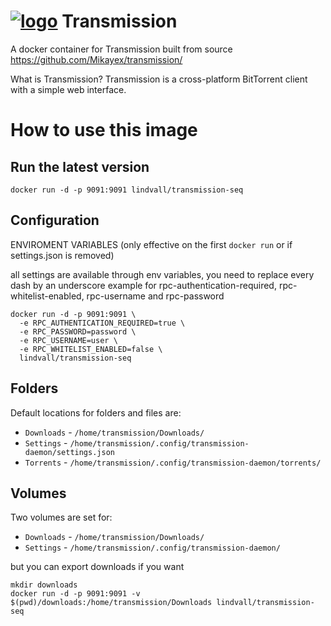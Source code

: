 # [![logo](https://transmissionbt.com/images/gearshift.png)](https://www.transmissionbt.com/) Transmission

A docker container for Transmission built from source https://github.com/Mikayex/transmission/

What is Transmission? Transmission is a cross-platform BitTorrent client with a simple web interface.

# How to use this image

## Run the latest version

    docker run -d -p 9091:9091 lindvall/transmission-seq

## Configuration

ENVIROMENT VARIABLES (only effective on the first `docker run` or if settings.json is removed)

all settings are available through env variables, you need to replace every dash by an underscore
example for rpc-authentication-required, rpc-whitelist-enabled, rpc-username and rpc-password

    docker run -d -p 9091:9091 \
      -e RPC_AUTHENTICATION_REQUIRED=true \
      -e RPC_PASSWORD=password \
      -e RPC_USERNAME=user \
      -e RPC_WHITELIST_ENABLED=false \
      lindvall/transmission-seq


## Folders

Default locations for folders and files are:

  * `Downloads` - `/home/transmission/Downloads/`
  * `Settings` - `/home/transmission/.config/transmission-daemon/settings.json`
  * `Torrents` - `/home/transmission/.config/transmission-daemon/torrents/`

## Volumes

Two volumes are set for:

  * `Downloads` - `/home/transmission/Downloads/`
  * `Settings` - `/home/transmission/.config/transmission-daemon/`


but you can export downloads if you want

    mkdir downloads
    docker run -d -p 9091:9091 -v $(pwd)/downloads:/home/transmission/Downloads lindvall/transmission-seq

